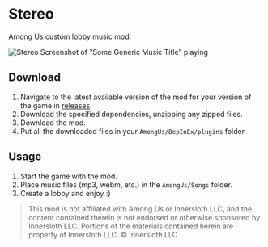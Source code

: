 # Stereo

Among Us custom lobby music mod.

![Stereo Screenshot of "Some Generic Music Title" playing](./images/StereoScreenshot.png)

## Download

1. Navigate to the latest available version of the mod for your version of the game in
[releases](https://github.com/superidol1890/StereoReloaded/releases).
2. Download the specified dependencies, unzipping any zipped files.
3. Download the mod.
4. Put all the downloaded files in your `AmongUs/BepInEx/plugins` folder.

## Usage

1. Start the game with the mod.
2. Place music files (mp3, webm, etc.) in the `AmongUs/Songs` folder.
3. Create a lobby and enjoy :)

> This mod is not affiliated with Among Us or Innersloth LLC, and the content contained therein is not endorsed or
> otherwise sponsored by Innersloth LLC. Portions of the materials contained herein are property of Innersloth LLC. ©
> Innersloth LLC.
